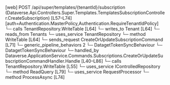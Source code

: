 [web] POST /api/super/templates/{tenantId}/subscription  (Dataverse.Api.Controllers.Super.Templates.TemplatesSubscriptionController.CreateSubscription)  [L57–L74] [auth=Authentication.MasterPolicy,Authentication.RequireTenantIdPolicy]
  └─ calls TenantRepository.WriteTable [L64]
  └─ writes_to Tenant [L64]
    └─ reads_from Tenants
  └─ uses_service TenantRepository
    └─ method WriteTable [L64]
  └─ sends_request CreateOrUpdateSubscriptionCommand [L71]
    └─ generic_pipeline_behaviors 2
      └─ DatagetTokenSyncBehaviour
      └─ DatagetTokenSyncBehaviour
    └─ handled_by Dataverse.ApplicationService.Commands.Subscriptions.CreateOrUpdateSubscriptionCommandHandler.Handle [L40–L86]
      └─ calls TenantRepository.WriteTable [L55]
      └─ uses_service IControlledRepository<DocumentStore>
        └─ method ReadQuery [L79]
      └─ uses_service RequestProcessor
        └─ method ProcessAsync [L74]

